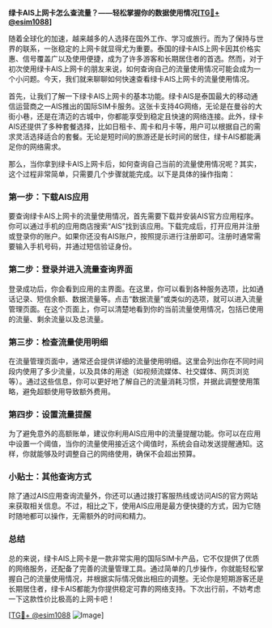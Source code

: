 **绿卡AIS上网卡怎么查流量？——轻松掌握你的数据使用情况[[TG💪+ @esim1088](https://t.me/s/esim1088)]**

随着全球化的加速，越来越多的人选择在国外工作、学习或旅行。而为了保持与世界的联系，一张稳定的上网卡就显得尤为重要。泰国的绿卡AIS上网卡因其价格实惠、信号覆盖广以及使用便捷，成为了许多游客和长期居住者的首选。然而，对于初次使用绿卡AIS上网卡的朋友来说，如何查询自己的流量使用情况可能会成为一个小问题。今天，我们就来聊聊如何快速查看绿卡AIS上网卡的流量使用情况。

首先，让我们了解一下绿卡AIS上网卡的基本功能。绿卡AIS是泰国最大的移动通信运营商之一AIS推出的国际SIM卡服务。这张卡支持4G网络，无论是在曼谷的大街小巷，还是在清迈的古城中，你都能享受到稳定且快速的网络连接。此外，绿卡AIS还提供了多种套餐选择，比如日租卡、周卡和月卡等，用户可以根据自己的需求灵活选择适合的套餐。无论是短时间的旅游还是长时间的居住，绿卡AIS都能满足你的网络需求。

那么，当你拿到绿卡AIS上网卡后，如何查询自己当前的流量使用情况呢？其实，这个过程非常简单，只需要几个步骤就能完成。以下是具体的操作指南：

### 第一步：下载AIS应用

要查询绿卡AIS上网卡的流量使用情况，首先需要下载并安装AIS官方应用程序。你可以通过手机的应用商店搜索“AIS”找到该应用。下载完成后，打开应用并注册或登录你的账户。如果你还没有AIS账户，按照提示进行注册即可。注册时通常需要输入手机号码，并通过短信验证身份。

### 第二步：登录并进入流量查询界面

登录成功后，你会看到应用的主界面。在这里，你可以看到各种服务选项，比如通话记录、短信余额、数据流量等。点击“数据流量”或类似的选项，就可以进入流量管理页面。在这个页面上，你可以清楚地看到你的当前流量使用情况，包括已使用的流量、剩余流量以及总流量。

### 第三步：检查流量使用明细

在流量管理页面中，通常还会提供详细的流量使用明细。这里会列出你在不同时间段内使用了多少流量，以及具体的用途（如视频流媒体、社交媒体、网页浏览等）。通过这些信息，你可以更好地了解自己的流量消耗习惯，并据此调整使用策略，避免超额使用导致额外费用。

### 第四步：设置流量提醒

为了避免意外的高额账单，建议你利用AIS应用中的流量提醒功能。你可以在应用中设置一个阈值，当你的流量使用接近这个阈值时，系统会自动发送提醒通知。这样，你就能够及时调整自己的网络使用，确保不会超出预算。

### 小贴士：其他查询方式

除了通过AIS应用查询流量外，你还可以通过拨打客服热线或访问AIS的官方网站来获取相关信息。不过，相比之下，使用AIS应用是最方便快捷的方式，因为它随时随地都可以操作，无需额外的时间和精力。

### 总结

总的来说，绿卡AIS上网卡是一款非常实用的国际SIM卡产品，它不仅提供了优质的网络服务，还配备了完善的流量管理工具。通过简单的几步操作，你就能轻松掌握自己的流量使用情况，并根据实际情况做出相应的调整。无论你是短期游客还是长期居住者，绿卡AIS都能为你提供稳定可靠的网络支持。下次出行前，不妨考虑一下这款性价比极高的上网卡吧！

[[TG💪+ @esim1088](https://t.me/s/esim1088) ![Image](https://i.postimg.cc/4NQfJmqS/Snipaste-2025-05-13-00-14-12.png)]